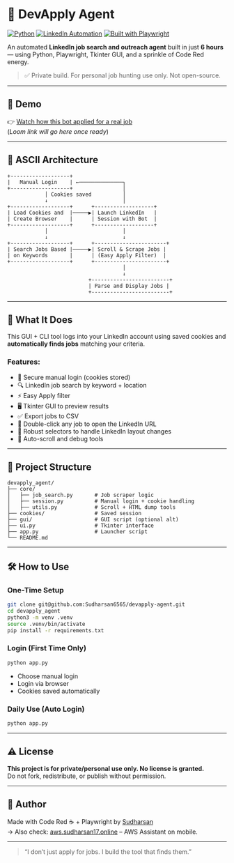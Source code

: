 
# 💼 DevApply Agent

[![Python](https://img.shields.io/badge/python-3.12-blue?logo=python&logoColor=white)](https://www.python.org/)
[![LinkedIn Automation](https://img.shields.io/badge/LinkedIn-Bot-success?logo=linkedin)](https://www.linkedin.com/)
[![Built with Playwright](https://img.shields.io/badge/Built%20with-Playwright-green?logo=Playwright&logoColor=white)](https://playwright.dev/)

An automated **LinkedIn job search and outreach agent** built in just **6 hours** — using Python, Playwright, Tkinter GUI, and a sprinkle of Code Red energy.

> ✅ Private build. For personal job hunting use only. Not open-source.

---

## 🎥 Demo

👉 [Watch how this bot applied for a real job](https://loom.com/your-video-link-here)  
(*Loom link will go here once ready*)

---

## 🔧 ASCII Architecture

```
+-------------------+
|   Manual Login    | ←──────────────┐
+-------------------+                │
            │ Cookies saved          │
            ↓                        │
+-------------------+      +-------------------+
| Load Cookies and  |─────▶| Launch LinkedIn   |
| Create Browser    |      | Session with Bot  |
+-------------------+      +-------------------+
            │                        │
            ↓                        ↓
+-------------------+      +-----------------------+
| Search Jobs Based |─────▶| Scroll & Scrape Jobs |
| on Keywords       |      | (Easy Apply Filter)  |
+-------------------+      +-----------------------+
                                     │
                                     ↓
                          +-------------------------+
                          | Parse and Display Jobs |
                          +-------------------------+
```

---

## 🚀 What It Does

This GUI + CLI tool logs into your LinkedIn account using saved cookies and **automatically finds jobs** matching your criteria.

### Features:
- 🔐 Secure manual login (cookies stored)
- 🔍 LinkedIn job search by keyword + location
- ⚡ Easy Apply filter
- 🖥 Tkinter GUI to preview results
- ✅ Export jobs to CSV
- 🔗 Double-click any job to open the LinkedIn URL
- 🧠 Robust selectors to handle LinkedIn layout changes
- 🧪 Auto-scroll and debug tools

---

## 📂 Project Structure

```
devapply_agent/
├── core/
│   ├── job_search.py       # Job scraper logic
│   ├── session.py          # Manual login + cookie handling
│   ├── utils.py            # Scroll + HTML dump tools
├── cookies/                # Saved session
├── gui/                    # GUI script (optional alt)
├── ui.py                   # Tkinter interface
├── app.py                  # Launcher script
└── README.md
```

---

## 🛠️ How to Use

### One-Time Setup

```bash
git clone git@github.com:Sudharsan6565/devapply-agent.git
cd devapply_agent
python3 -m venv .venv
source .venv/bin/activate
pip install -r requirements.txt
```

### Login (First Time Only)

```bash
python app.py
```

- Choose manual login
- Login via browser
- Cookies saved automatically

### Daily Use (Auto Login)

```bash
python app.py
```

---

## ⚠️ License

**This project is for private/personal use only. No license is granted.**  
Do not fork, redistribute, or publish without permission.

---

## 💬 Author

Made with Code Red ☕ + Playwright by [Sudharsan](https://github.com/Sudharsan6565)  
→ Also check: [aws.sudharsan17.online](https://aws.sudharsan17.online) – AWS Assistant on mobile.

---

> “I don’t just apply for jobs. I build the tool that finds them.”
